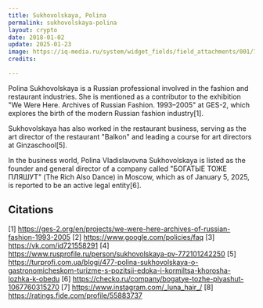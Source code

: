 ```yaml
---
title: Sukhovolskaya, Polina
permalink: sukhovolskaya-polina
layout: crypto
date: 2018-01-02
update: 2025-01-23
image: https://iq-media.ru/system/widget_fields/field_attachments/001/736/331/large_80/%D0%9F%D0%BE%D0%BB%D0%B8%D0%BD%D0%B0_%D0%A1%D1%83%D1%85%D0%BE%D0%B2%D0%BE%D0%BB%D1%8C%D1%81%D0%BA%D0%B0%D1%8F.jpeg
credits:

---
```


Polina Sukhovolskaya is a Russian professional involved in the fashion and restaurant industries. She is mentioned as a contributor to the exhibition "We Were Here. Archives of Russian Fashion. 1993–2005" at GES-2, which explores the birth of the modern Russian fashion industry[1].

Sukhovolskaya has also worked in the restaurant business, serving as the art director of the restaurant "Balkon" and leading a course for art directors at Ginzaschool[5].

In the business world, Polina Vladislavovna Sukhovolskaya is listed as the founder and general director of a company called "БОГАТЫЕ ТОЖЕ ПЛЯШУТ" (The Rich Also Dance) in Moscow, which as of January 5, 2025, is reported to be an active legal entity[6].

## Citations

[1] https://ges-2.org/en/projects/we-were-here-archives-of-russian-fashion-1993-2005
[2] https://www.google.com/policies/faq
[3] https://vk.com/id721558291
[4] https://www.rusprofile.ru/person/sukhovolskaya-pv-772101242250
[5] https://turprofi.com.ua/blogi/477-polina-sukhovolskaya-o-gastronomicheskom-turizme-s-pozitsii-edoka-i-kormiltsa-khorosha-lozhka-k-obedu
[6] https://checko.ru/company/bogatye-tozhe-plyashut-1067760315270
[7] https://www.instagram.com/_luna_hair_/
[8] https://ratings.fide.com/profile/55883737
